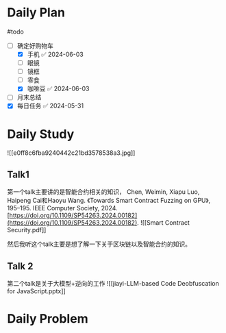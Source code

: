 # Daily Plan
#todo
- [ ] 确定好购物车
	- [x] 手机 ✅ 2024-06-03
	- [ ] 眼镜
	- [ ] 镜框
	- [ ] 零食
	- [x] 咖啡豆 ✅ 2024-06-03
- [ ] 月末总结
- [x] 每日任务 ✅ 2024-05-31
# Daily Study
![[e0ff8c6fba9240442c21bd3578538a3.jpg]]
## Talk1
第一个talk主要讲的是智能合约相关的知识，
Chen, Weimin, Xiapu Luo, Haipeng Cai和Haoyu Wang. 《Towards Smart Contract Fuzzing on GPU》, 195–195. IEEE Computer Society, 2024. [https://doi.org/10.1109/SP54263.2024.00182](https://doi.org/10.1109/SP54263.2024.00182).
![[Smart Contract Security.pdf]]

然后我听这个talk主要是想了解一下关于区块链以及智能合约的知识。
## Talk 2
第二个talk是关于大模型+逆向的工作
![[jiayi-LLM-based Code Deobfuscation for JavaScript.pptx]]

# Daily Problem